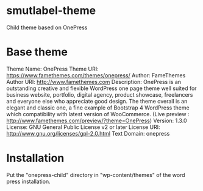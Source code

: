 # smutlabel-theme
Child theme based on OnePress

# Base theme

Theme Name: OnePress
Theme URI: https://www.famethemes.com/themes/onepress/
Author: FameThemes
Author URI: http://www.famethemes.com
Description: OnePress is an outstanding creative and flexible WordPress one page theme well suited for business website, portfolio, digital agency, product showcase, freelancers and everyone else who appreciate good design. The theme overall is an elegant and classic one, a fine example of Bootstrap 4 WordPress theme which compatibility with latest version of WooCommerce. (Live preview : http://www.famethemes.com/preview/?theme=OnePress)
Version: 1.3.0
License: GNU General Public License v2 or later
License URI: http://www.gnu.org/licenses/gpl-2.0.html
Text Domain: onepress

# Installation
Put the "onepress-child" directory in "wp-content/themes" of the word press installation. 
